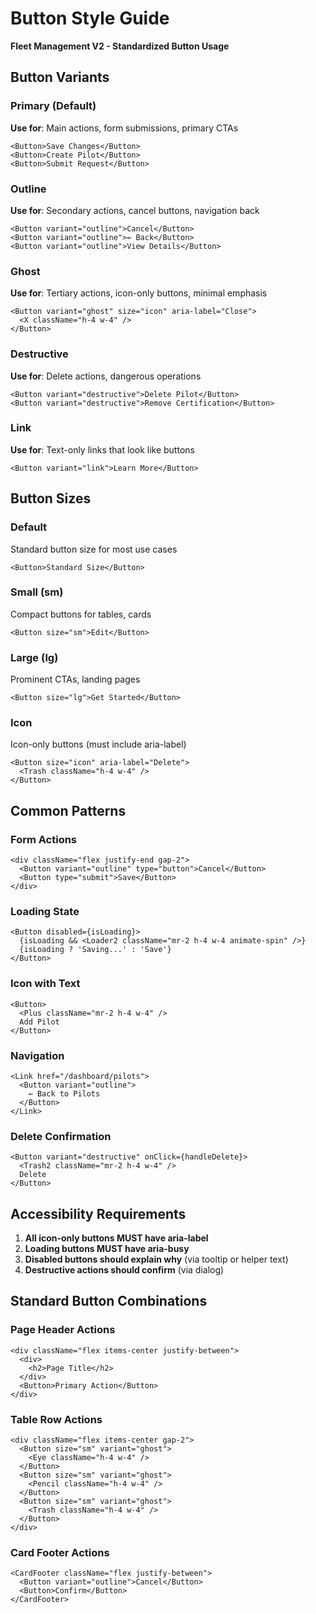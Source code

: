 # Button Style Guide

**Fleet Management V2 - Standardized Button Usage**

## Button Variants

### Primary (Default)
**Use for**: Main actions, form submissions, primary CTAs
```tsx
<Button>Save Changes</Button>
<Button>Create Pilot</Button>
<Button>Submit Request</Button>
```

### Outline
**Use for**: Secondary actions, cancel buttons, navigation back
```tsx
<Button variant="outline">Cancel</Button>
<Button variant="outline">← Back</Button>
<Button variant="outline">View Details</Button>
```

### Ghost
**Use for**: Tertiary actions, icon-only buttons, minimal emphasis
```tsx
<Button variant="ghost" size="icon" aria-label="Close">
  <X className="h-4 w-4" />
</Button>
```

### Destructive
**Use for**: Delete actions, dangerous operations
```tsx
<Button variant="destructive">Delete Pilot</Button>
<Button variant="destructive">Remove Certification</Button>
```

### Link
**Use for**: Text-only links that look like buttons
```tsx
<Button variant="link">Learn More</Button>
```

## Button Sizes

### Default
Standard button size for most use cases
```tsx
<Button>Standard Size</Button>
```

### Small (sm)
Compact buttons for tables, cards
```tsx
<Button size="sm">Edit</Button>
```

### Large (lg)
Prominent CTAs, landing pages
```tsx
<Button size="lg">Get Started</Button>
```

### Icon
Icon-only buttons (must include aria-label)
```tsx
<Button size="icon" aria-label="Delete">
  <Trash className="h-4 w-4" />
</Button>
```

## Common Patterns

### Form Actions
```tsx
<div className="flex justify-end gap-2">
  <Button variant="outline" type="button">Cancel</Button>
  <Button type="submit">Save</Button>
</div>
```

### Loading State
```tsx
<Button disabled={isLoading}>
  {isLoading && <Loader2 className="mr-2 h-4 w-4 animate-spin" />}
  {isLoading ? 'Saving...' : 'Save'}
</Button>
```

### Icon with Text
```tsx
<Button>
  <Plus className="mr-2 h-4 w-4" />
  Add Pilot
</Button>
```

### Navigation
```tsx
<Link href="/dashboard/pilots">
  <Button variant="outline">
    ← Back to Pilots
  </Button>
</Link>
```

### Delete Confirmation
```tsx
<Button variant="destructive" onClick={handleDelete}>
  <Trash2 className="mr-2 h-4 w-4" />
  Delete
</Button>
```

## Accessibility Requirements

1. **All icon-only buttons MUST have aria-label**
2. **Loading buttons MUST have aria-busy**
3. **Disabled buttons should explain why** (via tooltip or helper text)
4. **Destructive actions should confirm** (via dialog)

## Standard Button Combinations

### Page Header Actions
```tsx
<div className="flex items-center justify-between">
  <div>
    <h2>Page Title</h2>
  </div>
  <Button>Primary Action</Button>
</div>
```

### Table Row Actions
```tsx
<div className="flex items-center gap-2">
  <Button size="sm" variant="ghost">
    <Eye className="h-4 w-4" />
  </Button>
  <Button size="sm" variant="ghost">
    <Pencil className="h-4 w-4" />
  </Button>
  <Button size="sm" variant="ghost">
    <Trash className="h-4 w-4" />
  </Button>
</div>
```

### Card Footer Actions
```tsx
<CardFooter className="flex justify-between">
  <Button variant="outline">Cancel</Button>
  <Button>Confirm</Button>
</CardFooter>
```
